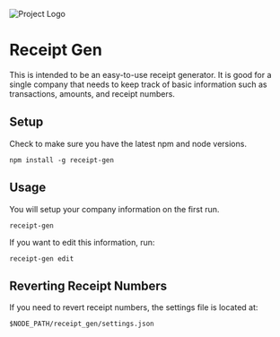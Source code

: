 ![Project Logo](Receipt_Gen_Logo.png)

# Receipt Gen

This is intended to be an easy-to-use receipt generator. It is good for a single company that needs to keep track of basic information such as transactions, amounts, and receipt numbers.

## Setup

Check to make sure you have the latest npm and node versions.

```
npm install -g receipt-gen
```

## Usage

You will setup your company information on the first run.

```
receipt-gen
```

If you want to edit this information, run:

```
receipt-gen edit
```

## Reverting Receipt Numbers

If you need to revert receipt numbers, the settings file is located at:

```
$NODE_PATH/receipt_gen/settings.json
```

